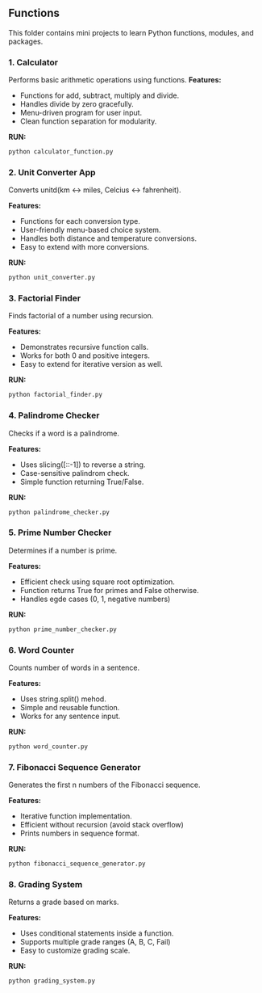 ## Functions 

This folder contains mini projects to learn Python functions, modules, and packages.

### 1. Calculator
Performs basic arithmetic operations using functions.
**Features:**
- Functions for add, subtract, multiply and divide.
- Handles divide by zero gracefully.
- Menu-driven program for user input.
- Clean function separation for modularity.

**RUN:**
```bash
python calculator_function.py
```

### 2. Unit Converter App
Converts unitd(km <-> miles, Celcius <-> fahrenheit).

**Features:**
- Functions for each conversion type.
- User-friendly menu-based choice system.
- Handles both distance and temperature conversions.
- Easy to extend with more conversions.

**RUN:**
```bash
python unit_converter.py
```

### 3. Factorial Finder
Finds factorial of a number using recursion.

**Features:**
- Demonstrates recursive function calls.
- Works for both 0 and positive integers.
- Easy to extend for iterative version as well.

**RUN:**
```bash
python factorial_finder.py
```

### 4. Palindrome Checker
Checks if a word is a palindrome.

**Features:**
- Uses slicing([::-1]) to reverse a string.
- Case-sensitive palindrom check.
- Simple function returning True/False.

**RUN:**
```bash
python palindrome_checker.py
```

### 5. Prime Number Checker
Determines if a number is prime.

**Features:**
- Efficient check using square root optimization.
- Function returns True for primes and False otherwise.
- Handles egde cases (0, 1, negative numbers)

**RUN:**
```bash
python prime_number_checker.py
```

### 6. Word Counter
Counts number of words in a sentence.

**Features:**
- Uses string.split() mehod.
- Simple and reusable function.
- Works for any sentence input.

**RUN:**
```bash
python word_counter.py
```

### 7. Fibonacci Sequence Generator
Generates the first n numbers of the Fibonacci sequence.

**Features:**
- Iterative function implementation.
- Efficient without recursion (avoid stack overflow)
- Prints numbers in sequence format.

**RUN:**
```bash
python fibonacci_sequence_generator.py
```

### 8. Grading System
Returns a grade based on marks.

**Features:**
- Uses conditional statements inside a function.
- Supports multiple grade ranges (A, B, C, Fail)
- Easy to customize grading scale.

**RUN:**
```bash
python grading_system.py
```